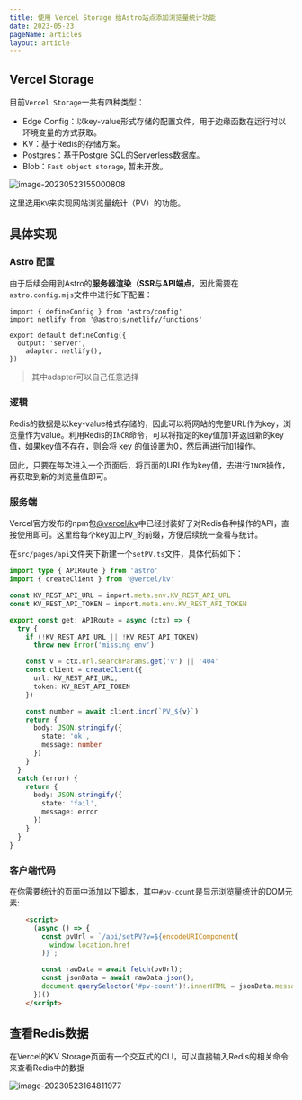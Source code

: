 ```yaml
---
title: 使用 Vercel Storage 给Astro站点添加浏览量统计功能
date: 2023-05-23
pageName: articles
layout: article
---
```


## Vercel Storage

目前`Vercel Storage`一共有四种类型：

- Edge Config：以key-value形式存储的配置文件，用于边缘函数在运行时以环境变量的方式获取。
- KV：基于Redis的存储方案。
- Postgres：基于Postgre SQL的Serverless数据库。
- Blob：`Fast object storage`, 暂未开放。

![image-20230523155000808](https://cdn.jsdelivr.net/gh/yuyinws/static@master/2023/05/upgit_20230523_1684828200.png)

这里选用`KV`来实现网站浏览量统计（PV）的功能。



## 具体实现

### Astro 配置

由于后续会用到Astro的**服务器渲染（SSR**与**API端点**，因此需要在`astro.config.mjs`文件中进行如下配置：

```js[astro.config.mjs]
import { defineConfig } from 'astro/config'
import netlify from '@astrojs/netlify/functions'

export default defineConfig({
  output: 'server',
  	adapter: netlify(),
})
```

> 其中adapter可以自己任意选择

### 逻辑

Redis的数据是以key-value格式存储的，因此可以将网站的完整URL作为key，浏览量作为value。利用Redis的`INCR`命令，可以将指定的key值加1并返回新的key值，如果key值不存在，则会将 key 的值设置为0，然后再进行加1操作。

因此，只要在每次进入一个页面后，将页面的URL作为key值，去进行`INCR`操作，再获取到新的浏览量值即可。

### 服务端

Vercel官方发布的npm包[@vercel/kv](https://vercel.com/docs/storage/vercel-kv/kv-reference)中已经封装好了对Redis各种操作的API，直接使用即可。这里给每个key加上`PV_`的前缀，方便后续统一查看与统计。

在`src/pages/api`文件夹下新建一个`setPV.ts`文件，具体代码如下：

```ts [setPV.ts]
import type { APIRoute } from 'astro'
import { createClient } from '@vercel/kv'

const KV_REST_API_URL = import.meta.env.KV_REST_API_URL
const KV_REST_API_TOKEN = import.meta.env.KV_REST_API_TOKEN

export const get: APIRoute = async (ctx) => {
  try {
    if (!KV_REST_API_URL || !KV_REST_API_TOKEN)
      throw new Error('missing env')

    const v = ctx.url.searchParams.get('v') || '404'
    const client = createClient({
      url: KV_REST_API_URL,
      token: KV_REST_API_TOKEN
    })

    const number = await client.incr(`PV_${v}`)
    return {
      body: JSON.stringify({
        state: 'ok',
        message: number
      })
    }
  }
  catch (error) {
    return {
      body: JSON.stringify({
        state: 'fail',
        message: error
      })
    }
  }
}
```

### 客户端代码

在你需要统计的页面中添加以下脚本，其中`#pv-count`是显示浏览量统计的DOM元素:

```html
    <script>
      (async () => {
        const pvUrl = `/api/setPV?v=${encodeURIComponent(
          window.location.href
        )}`;

        const rawData = await fetch(pvUrl);
        const jsonData = await rawData.json();
        document.querySelector('#pv-count')!.innerHTML = jsonData.message + ' views'
      })()
    </script>
```

## 查看Redis数据

在Vercel的KV Storage页面有一个交互式的CLI，可以直接输入Redis的相关命令来查看Redis中的数据

![image-20230523164811977](https://cdn.jsdelivr.net/gh/yuyinws/static@master/2023/05/upgit_20230523_1684831692.png)
